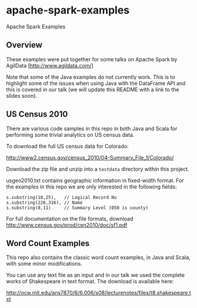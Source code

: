 # apache-spark-examples

Apache Spark Examples

## Overview

These examples were put together for some talks on Apache Spark by AgilData [http://www.agildata.com/]

Note that some of the Java examples do not currently work. This is to highlight some of the issues when using Java
with the DataFrame API and this is covered in our talk (we will update this README with a link to the slides soon).

## US Census 2010

There are various code samples in this repo in both Java and Scala for performing some trivial analytics on US census
data.

To download the full US census data for Colorado:

http://www2.census.gov/census_2010/04-Summary_File_1/Colorado/

Download the zip file and unzip into a `testdata` directory within this project.

usgeo2010.txt contains geographic information in fixed-width format. For the examples in this repo we are only
interested in the following fields:

```
s.substring(18,25),   // Logical Record No
s.substring(226,316), // Name
s.substring(8,11)     // Summary Level (050 is county)
```

For full documentation on the file formats, download http://www.census.gov/prod/cen2010/doc/sf1.pdf

## Word Count Examples

This repo also contains the classic word count examples, in Java and Scala, with some minor modifications. 

You can use any text file as an input and in our talk we used the complete works of Shakespeare in text format. The 
download is available here:
 
http://ocw.mit.edu/ans7870/6/6.006/s08/lecturenotes/files/t8.shakespeare.txt
 
 
